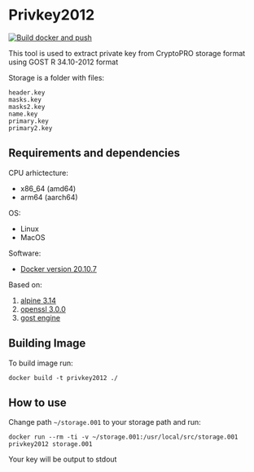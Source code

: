 # Privkey2012

[![Build docker and push](https://github.com/iliadmitriev/privkey2012/actions/workflows/docker-build-and-push.yml/badge.svg)](https://github.com/iliadmitriev/privkey2012/actions/workflows/docker-build-and-push.yml)

This tool is used to extract private key from CryptoPRO storage format using GOST R 34.10-2012 format

Storage is a folder with files:
```
header.key
masks.key
masks2.key
name.key
primary.key
primary2.key
```

## Requirements and dependencies

CPU arhictecture:
* x86_64 (amd64)
* arm64 (aarch64)  

OS:
* Linux
* MacOS

Software:
* [Docker version 20.10.7](https://www.docker.com)

Based on:
1. [alpine 3.14](https://alpinelinux.org)
2. [openssl 3.0.0](https://github.com/openssl/openssl)
3. [gost engine](https://github.com/iliadmitriev/engine)

## Building Image

To build image run:

```
docker build -t privkey2012 ./
```

## How to use


Change path `~/storage.001` to your storage path
and run:
```
docker run --rm -ti -v ~/storage.001:/usr/local/src/storage.001 privkey2012 storage.001
```

Your key will be output to stdout

